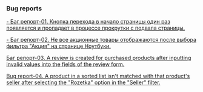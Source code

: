<h3>Bug reports</h3>

<a href="https://docs.google.com/spreadsheets/d/14o_h3AZerD60Y30qWi_0btdhsURGvovTofGwdDQfZto/edit?usp=drive_link">- Баг репорт-01. Кнопка перехода в начало страницы один раз появляется и пропадает в процессе прокрутки с подвала страницы.</a>

<a href="https://docs.google.com/spreadsheets/d/1hB88EBVMfmnsoB7tmD1EF0-3yQpMQLPcgcAilyGlOz8/edit?usp=drive_link">- Баг репорт-02. Не все акционные товары отображаются после выбора фильтра "Акция" на странице Ноутбуки.</a>

<a href="https://docs.google.com/spreadsheets/d/1SFpW4wZw4iwAuJMn42YBOlUZkhQtgvDG4LFB1Mk0Kp0/edit?usp=drive_link">Баг репорт-03. A review is created for purchased products after inputting invalid values into the fields of the review form.</a>

<a href="https://docs.google.com/spreadsheets/d/1NyS4kOWWtmaGrhpXewKH4g04X7d7p_RJiEzD4TzNRgI/edit?usp=drive_link">Bug report-04. A product in a sorted list isn't matched with that product's seller after selecting the "Rozetka" option in the "Seller" filter.</a>
